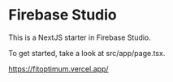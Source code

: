 # Firebase Studio

This is a NextJS starter in Firebase Studio.

To get started, take a look at src/app/page.tsx.

https://fitoptimum.vercel.app/
